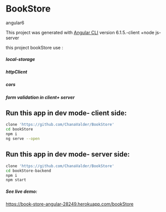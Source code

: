 # BookStore
angular6


This project was generated with [Angular CLI](https://github.com/angular/angular-cli) version 6.1.5.-client    +node js- server

this project bookStore use :
##### local-storage
##### httpClient
##### cors
##### form validation in client+ server

## Run this app in dev mode- client side:
```bash
clone 'https://github.com/ChanaValder/BookStore'
cd bookStore
npm i
ng serve --open
```
## Run this app in dev mode- server side:
```bash
clone 'https://github.com/ChanaValder/BookStore'
cd bookStore-backend
npm i
npm start
```

##### See live demo:
https://book-store-angular-28249.herokuapp.com/bookStore


